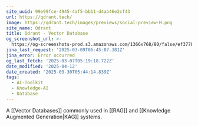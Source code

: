 ```yaml
---
site_uuid: 99e99fce-4945-4af5-bb11-d4ab46e2cf43
url: https://qdrant.tech/
image: https://qdrant.tech/images/previews/social-preview-H.png
site_name: Qdrant
title: Qdrant - Vector Database
og_screenshot_url: >-
  https://og-screenshots-prod.s3.amazonaws.com/1366x768/80/false/ef37780f6055b589aa8350ec622e6cd8ca88b400e1f93d1dc47f84add08df01b.jpeg
jina_last_request: '2025-03-09T06:45:07.381Z'
jina_error: Error occurred
og_last_fetch: '2025-03-07T05:19:18.722Z'
date_modified: '2025-04-12'
date_created: '2025-03-30T05:44:14.839Z'
tags:
  - AI-Toolkit
  - Knowledge-AI
  - Database
---
```


































































A [[Vector Databases]] commonly used in [[RAG]] and [[Knowledge Augmented Generation|KAG]] systems.

